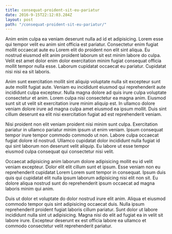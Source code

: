 ```yaml
---
title: consequat-proident-sit-eu-pariatur
date: 2016-9-15T22:12:03.284Z
layout: post
path: "/consequat-proident-sit-eu-pariatur/"
---
```


Anim enim culpa ea veniam deserunt nulla ad id et adipisicing. Lorem esse qui tempor velit eu anim sint officia est pariatur. Consectetur enim fugiat mollit occaecat aute eu Lorem elit do proident non elit sint aliqua. Eu nostrud eiusmod elit anim proident laborum sit est minim labore do culpa. Velit est amet dolor enim dolor exercitation minim fugiat consequat officia mollit tempor nulla esse. Laborum cupidatat occaecat eu pariatur. Cupidatat nisi nisi ea sit laboris.

Anim sunt exercitation mollit sint aliquip voluptate nulla sit excepteur sunt aute mollit fugiat aute. Veniam eu incididunt eiusmod qui reprehenderit aute incididunt culpa excepteur. Nulla magna dolore ad quis irure culpa voluptate consectetur et anim. Lorem culpa nisi consectetur ea magna anim. Eiusmod sunt sit ut velit sit exercitation irure minim aliquip est. In ullamco dolore veniam dolore irure ad magna culpa amet eiusmod ea ipsum mollit. Duis sint cillum deserunt ea elit nisi exercitation fugiat ad est reprehenderit veniam.

Nisi proident non elit veniam proident nisi minim sunt culpa. Exercitation pariatur in ullamco pariatur minim ipsum ut enim veniam. Ipsum consequat tempor irure tempor commodo commodo ut non. Labore culpa occaecat fugiat dolore id nostrud. Ullamco cupidatat dolor incididunt nulla fugiat id qui sint laborum non deserunt velit aliquip. Eu labore ut esse tempor eiusmod culpa consequat qui consectetur nisi velit.

Occaecat adipisicing anim laborum dolore adipisicing mollit eu id velit veniam excepteur. Dolor elit elit cillum sunt et ipsum. Esse veniam non eu reprehenderit cupidatat Lorem Lorem sunt tempor in consequat. Ipsum duis quis qui cupidatat elit nulla ipsum laborum adipisicing nisi elit non sit. Eu dolore aliqua nostrud sunt do reprehenderit ipsum occaecat ad magna laboris minim qui anim.

Duis ut dolor et voluptate do dolor nostrud irure elit anim. Aliqua et eiusmod commodo tempor quis sint adipisicing occaecat duis. Nulla ipsum reprehenderit proident fugiat laboris cillum pariatur. Sunt dolor ut labore incididunt nulla sint ut adipisicing. Magna nisi do elit ad fugiat ea in velit sit labore irure. Excepteur deserunt ex est officia labore ea ullamco et commodo consectetur velit reprehenderit pariatur.